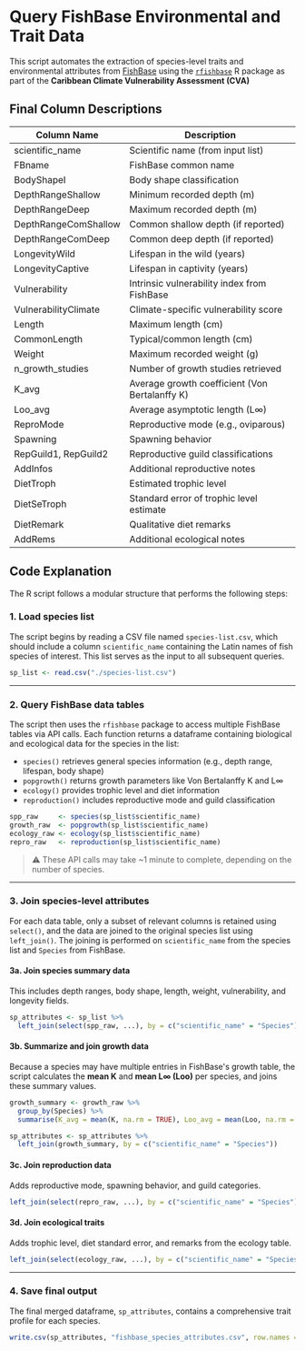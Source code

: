 # Query FishBase Environmental and Trait Data
This script automates the extraction of species-level traits and environmental attributes from [FishBase](https://www.fishbase.org) using the [`rfishbase`](https://github.com/ropensci/rfishbase) R package as part of the **Caribbean Climate Vulnerability Assessment (CVA)** 

## Final Column Descriptions
| Column Name          | Description                                    |
| -------------------- | ---------------------------------------------- |
| scientific\_name     | Scientific name (from input list)              |
| FBname               | FishBase common name                           |
| BodyShapeI           | Body shape classification                      |
| DepthRangeShallow    | Minimum recorded depth (m)                     |
| DepthRangeDeep       | Maximum recorded depth (m)                     |
| DepthRangeComShallow | Common shallow depth (if reported)             |
| DepthRangeComDeep    | Common deep depth (if reported)                |
| LongevityWild        | Lifespan in the wild (years)                   |
| LongevityCaptive     | Lifespan in captivity (years)                  |
| Vulnerability        | Intrinsic vulnerability index from FishBase    |
| VulnerabilityClimate | Climate-specific vulnerability score           |
| Length               | Maximum length (cm)                            |
| CommonLength         | Typical/common length (cm)                     |
| Weight               | Maximum recorded weight (g)                    |
| n\_growth\_studies   | Number of growth studies retrieved             |
| K\_avg               | Average growth coefficient (Von Bertalanffy K) |
| Loo\_avg             | Average asymptotic length (L∞)                 |
| ReproMode            | Reproductive mode (e.g., oviparous)            |
| Spawning             | Spawning behavior                              |
| RepGuild1, RepGuild2 | Reproductive guild classifications             |
| AddInfos             | Additional reproductive notes                  |
| DietTroph            | Estimated trophic level                        |
| DietSeTroph          | Standard error of trophic level estimate       |
| DietRemark           | Qualitative diet remarks                       |
| AddRems              | Additional ecological notes                    |

## Code Explanation
The R script follows a modular structure that performs the following steps:

### 1. Load species list
The script begins by reading a CSV file named `species-list.csv`, which should include a column `scientific_name` containing the Latin names of fish species of interest. This list serves as the input to all subsequent queries.

```r
sp_list <- read.csv("./species-list.csv")
```
---

### 2. Query FishBase data tables
The script then uses the `rfishbase` package to access multiple FishBase tables via API calls. Each function returns a dataframe containing biological and ecological data for the species in the list:

- `species()` retrieves general species information (e.g., depth range, lifespan, body shape)
- `popgrowth()` returns growth parameters like Von Bertalanffy K and L∞
- `ecology()` provides trophic level and diet information
- `reproduction()` includes reproductive mode and guild classification

```r
spp_raw     <- species(sp_list$scientific_name)
growth_raw  <- popgrowth(sp_list$scientific_name)
ecology_raw <- ecology(sp_list$scientific_name)
repro_raw   <- reproduction(sp_list$scientific_name)
```
> ⚠️ These API calls may take ~1 minute to complete, depending on the number of species.
---

### 3. Join species-level attributes
For each data table, only a subset of relevant columns is retained using `select()`, and the data are joined to the original species list using `left_join()`. The joining is performed on `scientific_name` from the species list and `Species` from FishBase.

#### 3a. Join species summary data
This includes depth ranges, body shape, length, weight, vulnerability, and longevity fields.

```r
sp_attributes <- sp_list %>%
  left_join(select(spp_raw, ...), by = c("scientific_name" = "Species"))
```

#### 3b. Summarize and join growth data
Because a species may have multiple entries in FishBase's growth table, the script calculates the **mean K** and **mean L∞ (Loo)** per species, and joins these summary values.
```r
growth_summary <- growth_raw %>%
  group_by(Species) %>%
  summarise(K_avg = mean(K, na.rm = TRUE), Loo_avg = mean(Loo, na.rm = TRUE), ...)
```

```r
sp_attributes <- sp_attributes %>%
  left_join(growth_summary, by = c("scientific_name" = "Species"))
```

#### 3c. Join reproduction data
Adds reproductive mode, spawning behavior, and guild categories.
```r
left_join(select(repro_raw, ...), by = c("scientific_name" = "Species"))
```

#### 3d. Join ecological traits
Adds trophic level, diet standard error, and remarks from the ecology table.

```r
left_join(select(ecology_raw, ...), by = c("scientific_name" = "Species"))
```

---

### 4. Save final output
The final merged dataframe, `sp_attributes`, contains a comprehensive trait profile for each species.
```r
write.csv(sp_attributes, "fishbase_species_attributes.csv", row.names = FALSE)
```
